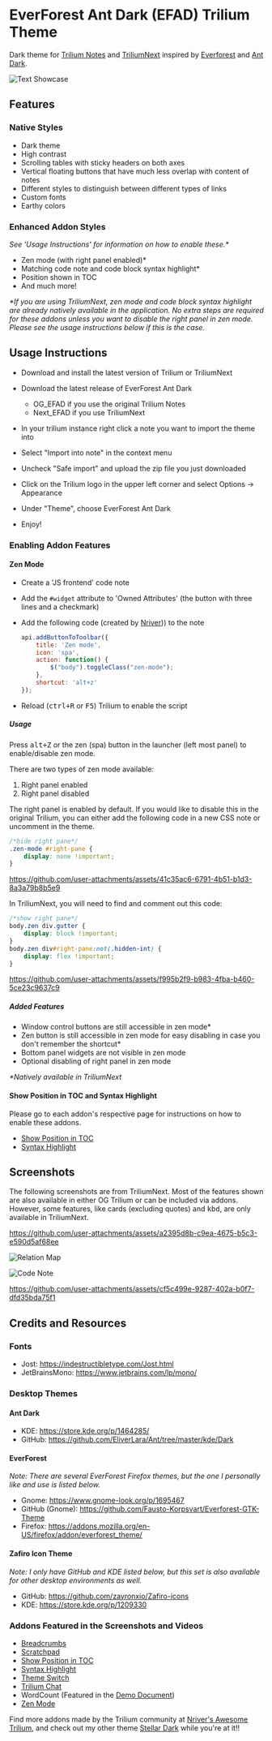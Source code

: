 # EverForest Ant Dark (EFAD) Trilium Theme
Dark theme for [Trilium Notes](https://github.com/zadam/trilium) and [TriliumNext](https://github.com/TriliumNext/Notes) inspired by [Everforest](https://github.com/Fausto-Korpsvart/Everforest-GTK-Theme) and [Ant Dark](https://github.com/EliverLara/Ant/tree/master/kde/Dark).

![Text Showcase](/screenshots/EFAD_main.png)

## Features
### Native Styles
* Dark theme
* High contrast
* Scrolling tables with sticky headers on both axes
* Vertical floating buttons that have much less overlap with content of notes
* Different styles to distinguish between different types of links
* Custom fonts
* Earthy colors

### Enhanced Addon Styles
_See 'Usage Instructions' for information on how to enable these.*_

* Zen mode (with right panel enabled)*
* Matching code note and code block syntax highlight*
* Position shown in TOC
* And much more!

_*If you are using TriliumNext, zen mode and code block syntax highlight are already natively available in the application. No extra steps are required for these addons unless you want to disable the right panel in zen mode. Please see the usage instructions below if this is the case._

## Usage Instructions
* Download and install the latest version of Trilium or TriliumNext
* Download the latest release of EverForest Ant Dark

    * OG_EFAD if you use the original Trilium Notes
    * Next_EFAD if you use TriliumNext

* In your trilium instance right click a note you want to import the theme into
* Select "Import into note" in the context menu
* Uncheck "Safe import" and upload the zip file you just downloaded
* Click on the Trilium logo in the upper left corner and select Options -> Appearance
* Under "Theme", choose EverForest Ant Dark
* Enjoy!

### Enabling Addon Features
#### Zen Mode
* Create a 'JS frontend' code note
* Add the `#widget` attribute to 'Owned Attributes' (the button with three lines and a checkmark)
* Add the following code (created by [Nriver](https://github.com/Nriver/awesome-trilium/issues/44))) to the note

    ```js
    api.addButtonToToolbar({
        title: 'Zen mode',
        icon: 'spa',
        action: function() {
            $("body").toggleClass("zen-mode");
        },
        shortcut: 'alt+z'
    });
    ```
* Reload (<kbd>ctrl+R</kbd> or <kbd>F5</kbd>) Trilium to enable the script

##### Usage
Press <kbd>alt+Z</kbd> or the zen (spa) button in the launcher (left most panel) to enable/disable zen mode.

There are two types of zen mode available:
1. Right panel enabled
2. Right panel disabled

The right panel is enabled by default. If you would like to disable this in the original Trilium, you can either add the following code in a new CSS note or uncomment in the theme.

```css
/*hide right pane*/
.zen-mode #right-pane {
    display: none !important;
}
```


https://github.com/user-attachments/assets/41c35ac6-6791-4b51-b1d3-8a3a79b8b5e9



In TriliumNext, you will need to find and comment out this code:

```css
/*show right pane*/
body.zen div.gutter {
    display: block !important;
}
body.zen div#right-pane:not(.hidden-int) {
	display: flex !important;
}

```

https://github.com/user-attachments/assets/f995b2f9-b983-4fba-b460-5ce23c9637c9

##### Added Features
* Window control buttons are still accessible in zen mode*
* Zen button is still accessible in zen mode for easy disabling in case you don't remember the shortcut*
* Bottom panel widgets are not visible in zen mode
* Optional disabling of right panel in zen mode

_*Natively available in TriliumNext_

#### Show Position in TOC and Syntax Highlight
Please go to each addon's respective page for instructions on how to enable these addons.
* [Show Position in TOC](https://github.com/SiriusXT/trilium-show-position-in-toc)
* [Syntax Highlight](https://github.com/antoniotejada/Trilium-SyntaxHighlightWidget)

## Screenshots
The following screenshots are from TriliumNext. Most of the features shown are also available in either OG Trilium or can be included via addons. However, some features, like cards (excluding quotes) and <kbd>kbd</kbd>, are only available in TriliumNext.

https://github.com/user-attachments/assets/a2395d8b-c9ea-4675-b5c3-e590d5af68ee

![Relation Map](/screenshots/EFAD_Relation_Map.png)

![Code Note](/screenshots/EFAD_Code.png)

https://github.com/user-attachments/assets/cf5c499e-9287-402a-b0f7-dfd35bda75f1

## Credits and Resources
### Fonts
* Jost: https://indestructibletype.com/Jost.html
* JetBrainsMono: https://www.jetbrains.com/lp/mono/

### Desktop Themes
#### Ant Dark
* KDE: https://store.kde.org/p/1464285/
* GitHub: https://github.com/EliverLara/Ant/tree/master/kde/Dark

#### EverForest
*Note: There are several EverForest Firefox themes, but the one I personally like and use is listed below.*

* Gnome: https://www.gnome-look.org/p/1695467
* GitHub (Gnome): https://github.com/Fausto-Korpsvart/Everforest-GTK-Theme
* Firefox: https://addons.mozilla.org/en-US/firefox/addon/everforest_theme/

#### Zafiro Icon Theme
*Note: I only have GitHub and KDE listed below, but this set is also available for other desktop environments as well.*

* GitHub: https://github.com/zayronxio/Zafiro-icons
* KDE: https://store.kde.org/p/1209330

### Addons Featured in the Screenshots and Videos
* [Breadcrumbs](https://github.com/rauenzi/Trilium-Breadcrumbs)
* [Scratchpad](https://github.com/zadam/trilium/discussions/1613#discussioncomment-638984)
* [Show Position in TOC](https://github.com/SiriusXT/trilium-show-position-in-toc)
* [Syntax Highlight](https://github.com/antoniotejada/Trilium-SyntaxHighlightWidget) 
* [Theme Switch](https://github.com/madodig/trilium-widget-theme-switch)
* [Trilium Chat](https://github.com/soulsands/trilium-chat)
* WordCount (Featured in the [Demo Document](https://github.com/zadam/trilium/wiki/Document#demo-document))
* [Zen Mode](https://github.com/Nriver/awesome-trilium/issues/44)

Find more addons made by the Trilium community at [Nriver's Awesome Trilium](https://github.com/Nriver/awesome-trilium?tab=readme-ov-file#%EF%B8%8F-widgets), and check out my other theme [Stellar Dark](https://github.com/Lolabird/stellar-dark-theme-trilium) while you're at it!!
